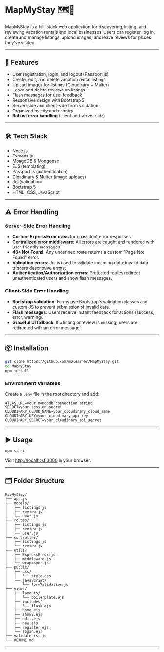 # MapMyStay 🗺️🏨

MapMyStay is a full-stack web application for discovering, listing, and reviewing vacation rentals and local businesses. Users can register, log in, create and manage listings, upload images, and leave reviews for places they've visited.

---

## 🚀 Features

- User registration, login, and logout (Passport.js)
- Create, edit, and delete vacation rental listings
- Upload images for listings (Cloudinary + Multer)
- Leave and delete reviews on listings
- Flash messages for user feedback
- Responsive design with Bootstrap 5
- Server-side and client-side form validation
- Organized by city and country
- **Robust error handling** (client and server side)

---

## 🛠️ Tech Stack

- Node.js
- Express.js
- MongoDB & Mongoose
- EJS (templating)
- Passport.js (authentication)
- Cloudinary & Multer (image uploads)
- Joi (validation)
- Bootstrap 5
- HTML, CSS, JavaScript

---

## ⚠️ Error Handling

### Server-Side Error Handling
- **Custom ExpressError class** for consistent error responses.
- **Centralized error middleware**: All errors are caught and rendered with user-friendly messages.
- **404 Not Found**: Any undefined route returns a custom "Page Not Found" error.
- **Validation errors**: Joi is used to validate incoming data; invalid data triggers descriptive errors.
- **Authentication/Authorization errors**: Protected routes redirect unauthenticated users and show flash messages.

### Client-Side Error Handling
- **Bootstrap validation**: Forms use Bootstrap's validation classes and custom JS to prevent submission of invalid data.
- **Flash messages**: Users receive instant feedback for actions (success, error, warning).
- **Graceful UI fallback**: If a listing or review is missing, users are redirected with an error message.

---

## 📦 Installation

```bash
git clone https://github.com/mDlearner/MapMyStay.git
cd MapMyStay
npm install
```

### Environment Variables

Create a `.env` file in the root directory and add:

```
ATLAS_URL=your_mongodb_connection_string
SECRET=your_session_secret
CLOUDINARY_CLOUD_NAME=your_cloudinary_cloud_name
CLOUDINARY_KEY=your_cloudinary_api_key
CLOUDINARY_SECRET=your_cloudinary_api_secret
```

---

## ▶️ Usage

```bash
npm start
```
Visit [http://localhost:3000](http://localhost:3000) in your browser.

---

## 🗂️ Folder Structure

```
MapMyStay/
├── app.js
├── models/
│   ├── listings.js
│   ├── review.js
│   └── user.js
├── routes/
│   ├── listings.js
│   ├── review.js
│   └── user.js
├── controller/
│   ├── listings.js
│   └── review.js
├── utils/
│   ├── ExpressError.js
│   ├── middleware.js
│   └── wrapAsync.js
├── public/
│   ├── css/
│   │   └── style.css
│   └── javaScript/
│       └── formValidation.js
├── views/
│   ├── layouts/
│   │   └── boilerplate.ejs
│   ├── includes/
│   │   └── flash.ejs
│   ├── home.ejs
│   ├── show2.ejs
│   ├── edit.ejs
│   ├── new.ejs
│   ├── register.ejs
│   └── login.ejs
├── validateList.js
└── README.md
```

---

